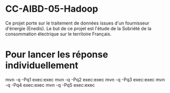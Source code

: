 # CC-AIBD-05-Hadoop
Ce projet porte sur le traitement de données issues d'un fournisseur d'énergie (Enedis). Le but de ce projet est l'étude de la Sobriété de la consommation électrique sur le territoire Français.
# Pour lancer les réponse individuellement
mvn -q -Pq1 exec:exec
mvn -q -Pq2 exec:exec
mvn -q -Pq3 exec:exec
mvn -q -Pq4 exec:exec
mvn -q -Pq5 exec:exec
